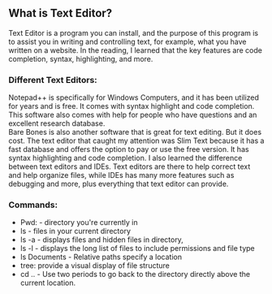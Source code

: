 ## What is Text Editor?

Text Editor is a program you can install, and the purpose of this program is to assist you in writing and controlling text, for example, what you have written on a website. In the reading, I learned that the key features are code completion, syntax, highlighting, and more. 

### Different Text Editors:

Notepad++ is specifically for Windows Computers, and it has been utilized for years and is free. It comes with syntax highlight and code completion. This software also comes with help for people who have questions and an excellent research database.  
Bare Bones is also another software that is great for text editing. But it does cost. The text editor that caught my attention was Slim Text because it has a fast database and offers the option to pay or use the free version. It has syntax highlighting and code completion.
I also learned the difference between text editors and IDEs. Text editors are there to help correct text and help organize files, while IDEs has many more features such as debugging and more, plus everything that text editor can provide. 

### Commands: 
- Pwd: - directory you're currently in
- ls - files in your current directory
- ls -a - displays files and hidden files in directory, 
- ls -l - displays the long list of files to include permissions and file type
- ls Documents - Relative paths specify a location
- tree: provide a visual display of file structure
- cd .. - Use two periods to go back to the directory directly above the current location.


